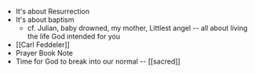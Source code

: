 - It's about Resurrection
- It's about baptism
	- cf. Julian, baby drowned, my mother, Littlest angel -- all about living the life God intended for you
- [[Carl Feddeler]]
- Prayer Book Note
- Time for God to break into our normal -- [[sacred]] 